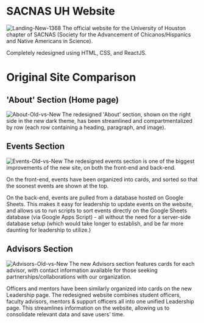 # SACNAS UH Website
![Landing-New-1368](https://user-images.githubusercontent.com/90817905/185773585-2a6b5a98-edd9-4e60-a393-ba17d922214c.png)
The official website for the University of Houston chapter of SACNAS (Society for the Advancement of Chicanos/Hispanics and Native Americans in Science).

Completely redesigned using HTML, CSS, and ReactJS.

# Original Site Comparison
## 'About' Section (Home page)
![About-Old-vs-New](https://user-images.githubusercontent.com/90817905/185774336-a7b7215d-a3ac-42df-a2ae-9ad2f4bc8485.png)
The redesigned 'About' section, shown on the right side in the new dark theme, has been streamlined and compartmentalized by row (each row containing a heading, paragraph, and image).

## Events Section
![Events-Old-vs-New](https://user-images.githubusercontent.com/90817905/185774900-b175d7ea-454d-40f3-9253-9b54074acdfe.png)
The redesigned events section is one of the biggest improvements of the new site, on both the front-end and back-end.

On the front-end, events have been organized into cards, and sorted so that the soonest events are shown at the top.

On the back-end, events are pulled from a database hosted on Google Sheets. This makes it easy for leadership to update events on the website, and allows us to run scripts to sort events directly on the Google Sheets database (via Google Apps Script) - all without the need for a server-side database setup (which would take longer to establish, and be far more daunting for leadership to utilize.)

## Advisors Section
![Advisors-Old-vs-New](https://user-images.githubusercontent.com/90817905/185774479-811200f1-385e-40ec-9ef2-9d6e01809900.png)
The new Advisors section features cards for each advisor, with contact information available for those seeking partnerships/collaborations with our organization.

Officers and mentors have been similarly organized into cards on the new Leadership page. The redesigned website combines student officers, faculty advisors, mentors & support officers all into one unified Leadership page. This streamlines information on the website, allowing us to consolidate relevant data and save users' time.
